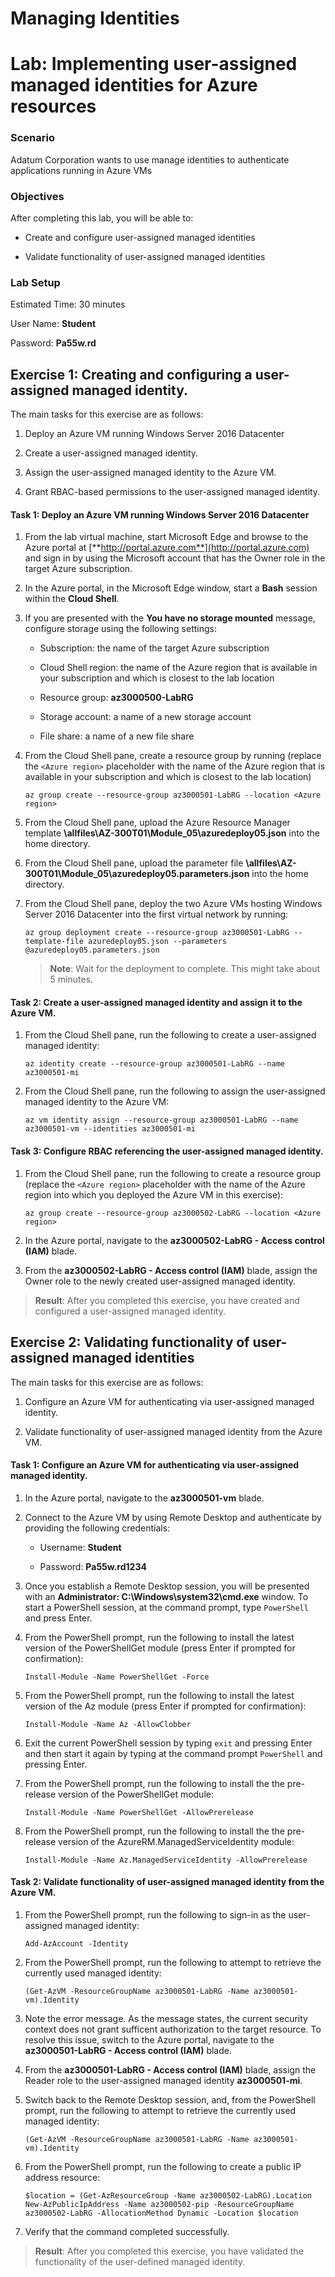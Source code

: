﻿# Managing Identities
# Lab: Implementing user-assigned managed identities for Azure resources
  
### Scenario
  
Adatum Corporation wants to use manage identities to authenticate applications running in Azure VMs


### Objectives
  
After completing this lab, you will be able to:

-  Create and configure user-assigned managed identities

-  Validate functionality of user-assigned managed identities

### Lab Setup
  
Estimated Time: 30 minutes

User Name: **Student**

Password: **Pa55w.rd**


## Exercise 1: Creating and configuring a user-assigned managed identity. 
  
The main tasks for this exercise are as follows:

1. Deploy an Azure VM running Windows Server 2016 Datacenter

1. Create a user-assigned managed identity.

1. Assign the user-assigned managed identity to the Azure VM.

1. Grant RBAC-based permissions to the user-assigned managed identity.


#### Task 1: Deploy an Azure VM running Windows Server 2016 Datacenter

1. From the lab virtual machine, start Microsoft Edge and browse to the Azure portal at [**http://portal.azure.com**](http://portal.azure.com) and sign in by using the Microsoft account that has the Owner role in the target Azure subscription.
  
1. In the Azure portal, in the Microsoft Edge window, start a **Bash** session within the **Cloud Shell**. 

1. If you are presented with the **You have no storage mounted** message, configure storage using the following settings:

    - Subscription: the name of the target Azure subscription

    - Cloud Shell region: the name of the Azure region that is available in your subscription and which is closest to the lab location

    - Resource group: **az3000500-LabRG**

    - Storage account: a name of a new storage account

    - File share: a name of a new file share

1. From the Cloud Shell pane, create a resource group by running (replace the `<Azure region>` placeholder with the name of the Azure region that is available in your subscription and which is closest to the lab location)

   ```
   az group create --resource-group az3000501-LabRG --location <Azure region>
   ```

1. From the Cloud Shell pane, upload the Azure Resource Manager template **\\allfiles\\AZ-300T01\\Module_05\\azuredeploy05.json** into the home directory.

1. From the Cloud Shell pane, upload the parameter file **\\allfiles\\AZ-300T01\\Module_05\\azuredeploy05.parameters.json** into the home directory.

1. From the Cloud Shell pane, deploy the two Azure VMs hosting Windows Server 2016 Datacenter into the first virtual network by running:

   ```
   az group deployment create --resource-group az3000501-LabRG --template-file azuredeploy05.json --parameters @azuredeploy05.parameters.json
   ```

    > **Note**: Wait for the deployment to complete. This might take about 5 minutes. 
 

#### Task 2: Create a user-assigned managed identity and assign it to the Azure VM.

1. From the Cloud Shell pane, run the following to create a user-assigned managed identity:

   ```
   az identity create --resource-group az3000501-LabRG --name az3000501-mi
   ```

1. From the Cloud Shell pane, run the following to assign the user-assigned managed identity to the Azure VM:

   ```
   az vm identity assign --resource-group az3000501-LabRG --name az3000501-vm --identities az3000501-mi
   ```

#### Task 3: Configure RBAC referencing the user-assigned managed identity.

1. From the Cloud Shell pane, run the following to create a resource group (replace the `<Azure region>` placeholder with the name of the Azure region into which you deployed the Azure VM in this exercise):

   ```
   az group create --resource-group az3000502-LabRG --location <Azure region>
   ```

1. In the Azure portal, navigate to the **az3000502-LabRG - Access control (IAM)** blade. 

1. From the **az3000502-LabRG - Access control (IAM)** blade, assign the Owner role to the newly created user-assigned managed identity.

> **Result**: After you completed this exercise, you have created and configured a user-assigned managed identity.


## Exercise 2: Validating functionality of user-assigned managed identities
  
The main tasks for this exercise are as follows:

1. Configure an Azure VM for authenticating via user-assigned managed identity.

1. Validate functionality of user-assigned managed identity from the Azure VM.



#### Task 1: Configure an Azure VM for authenticating via user-assigned managed identity.
  
1. In the Azure portal, navigate to the **az3000501-vm** blade.

1. Connect to the Azure VM by using Remote Desktop and authenticate by providing the following credentials:

    - Username: **Student**

    - Password: **Pa55w.rd1234**

1. Once you establish a Remote Desktop session, you will be presented with an **Administrator: C:\\Windows\\system32\\cmd.exe** window. To start a PowerShell session, at the command prompt, type `PowerShell` and press Enter.

1. From the PowerShell prompt, run the following to install the latest version of the PowerShellGet module (press Enter if prompted for confirmation):

   ```
   Install-Module -Name PowerShellGet -Force
   ```

1. From the PowerShell prompt, run the following to install the latest version of the Az module (press Enter if prompted for confirmation):

   ```
   Install-Module -Name Az -AllowClobber
   ```

1. Exit the current PowerShell session by typing `exit` and pressing Enter and then start it again by typing at the command prompt `PowerShell` and pressing Enter.

1. From the PowerShell prompt, run the following to install the the pre-release version of the PowerShellGet module:

   ```
   Install-Module -Name PowerShellGet -AllowPrerelease
   ```

1. From the PowerShell prompt, run the following to install the the pre-release version of the AzureRM.ManagedServiceIdentity module:

   ```
   Install-Module -Name Az.ManagedServiceIdentity -AllowPrerelease
   ```

#### Task 2: Validate functionality of user-assigned managed identity from the Azure VM.
  
1. From the PowerShell prompt, run the following to sign-in as the user-assigned managed identity:

   ```
   Add-AzAccount -Identity
   ```

1. From the PowerShell prompt, run the following to attempt to retrieve the currently used managed identity:

   ```
   (Get-AzVM -ResourceGroupName az3000501-LabRG -Name az3000501-vm).Identity
   ```

1. Note the error message. As the message states, the current security context does not grant sufficent authorization to the target resource. To resolve this issue, switch to the Azure portal, navigate to the **az3000501-LabRG - Access control (IAM)** blade. 

1. From the **az3000501-LabRG - Access control (IAM)** blade, assign the Reader role to the user-assigned managed identity **az3000501-mi**.

1. Switch back to the Remote Desktop session, and, from the PowerShell prompt, run the following to attempt to retrieve the currently used managed identity:

   ```
   (Get-AzVM -ResourceGroupName az3000501-LabRG -Name az3000501-vm).Identity
   ```

1. From the PowerShell prompt, run the following to create a public IP address resource:

   ```
   $location = (Get-AzResourceGroup -Name az3000502-LabRG).Location
   New-AzPublicIpAddress -Name az3000502-pip -ResourceGroupName az3000502-LabRG -AllocationMethod Dynamic -Location $location  
   ```

1. Verify that the command completed successfully.

> **Result**: After you completed this exercise, you have validated the functionality of the user-defined managed identity.
